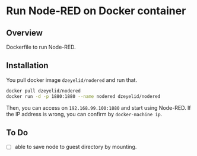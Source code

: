 Run Node-RED on Docker container
====

Overview
----
Dockerfile to run Node-RED.

Installation
----
You pull docker image `dzeyelid/nodered` and run that.
```bash
docker pull dzeyelid/nodered
docker run -d -p 1880:1880 --name nodered dzeyelid/nodered
```

Then, you can access on `192.168.99.100:1880` and start using Node-RED. If the IP address is wrong, you can confirm by `docker-machine ip`.

To Do
----
- [ ] able to save node to guest directory by mounting.
